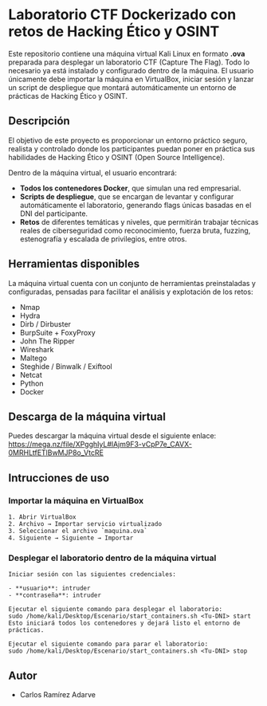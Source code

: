 # Laboratorio CTF Dockerizado con retos de Hacking Ético y OSINT                                                                                                                             

Este repositorio contiene una máquina virtual Kali Linux en formato **.ova** preparada para desplegar un laboratorio CTF (Capture The Flag). Todo lo necesario ya está instalado y configurado dentro de la máquina. El usuario únicamente debe importar la máquina en VirtualBox, iniciar sesión y lanzar un script de despliegue que montará automáticamente un entorno de prácticas de Hacking Ético y OSINT.

## Descripción

El objetivo de este proyecto es proporcionar un entorno práctico seguro, realista y controlado donde los participantes puedan poner en práctica sus habilidades de Hacking Ético y OSINT (Open Source Intelligence).

Dentro de la máquina virtual, el usuario encontrará:

- **Todos los contenedores Docker**, que simulan una red empresarial.
- **Scripts de despliegue**, que se encargan de levantar y configurar automáticamente el laboratorio, generando flags únicas basadas en el DNI del participante.
- **Retos** de diferentes temáticas y niveles, que permitirán trabajar técnicas reales de ciberseguridad como reconocimiento, fuerza bruta, fuzzing, estenografía y escalada de privilegios, entre otros.

## Herramientas disponibles 

La máquina virtual cuenta con un conjunto de herramientas preinstaladas y configuradas, pensadas para facilitar el análisis y explotación de los retos:

- Nmap
- Hydra
- Dirb / Dirbuster
- BurpSuite + FoxyProxy
- John The Ripper
- Wireshark
- Maltego
- Steghide / Binwalk / Exiftool
- Netcat
- Python
- Docker


## Descarga de la máquina virtual

Puedes descargar la máquina virtual desde el siguiente enlace:
    https://mega.nz/file/XPgghIyL#lAjm9F3-vCpP7e_CAVX-0MRHLtfETlBwMJP8o_VtcRE


## Intrucciones de uso

### Importar la máquina en VirtualBox

    1. Abrir VirtualBox
    2. Archivo → Importar servicio virtualizado
    3. Seleccionar el archivo `maquina.ova`
    4. Siguiente → Siguiente → Importar

### Desplegar el laboratorio dentro de la máquina virtual

    Iniciar sesión con las siguientes credenciales:
    
    - **usuario**: intruder
    - **contraseña**: intruder

    Ejecutar el siguiente comando para desplegar el laboratorio:
    sudo /home/kali/Desktop/Escenario/start_containers.sh <Tu-DNI> start
    Esto iniciará todos los contenedores y dejará listo el entorno de prácticas.

    Ejecutar el siguiente comando para parar el laboratorio:
    sudo /home/kali/Desktop/Escenario/start_containers.sh <Tu-DNI> stop

   
## Autor

- Carlos Ramírez Adarve


   


